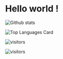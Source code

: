 # Hello world !

![Github stats](https://github-readme-stats-git-masterrstaa-rickstaa.vercel.app/api?username=Amyn&theme=highcontrast&show_icons=true&count_private=true)

![Top Languages Card](https://github-readme-stats-git-masterrstaa-rickstaa.vercel.app/api/top-langs/?username=Amyn)



![visitors](https://komarev.com/ghpvc/?username=Amyn00&color=brightgreen&style=plastic&label=PROFILE+VIEWS)

![visitors](https://img.shields.io/travis/Amyn00/Amyn/count.svg)
